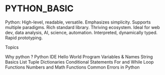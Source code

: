# PYTHON_BASIC
Python: High-level, readable, versatile. Emphasizes simplicity. Supports multiple paradigms. Rich standard library. Thriving ecosystem. Ideal for web dev, data analysis, AI, science, automation. Interpreted, dynamically typed. Rapid prototyping.

Topics
 
Why python ?
Python IDE
Hello World Program
Variables & Names
String Basics
List
Tuple
Dictionaries
Conditional Statements
For and While Loop
Functions
Numbers and Math Functions
Common Errors in Python
